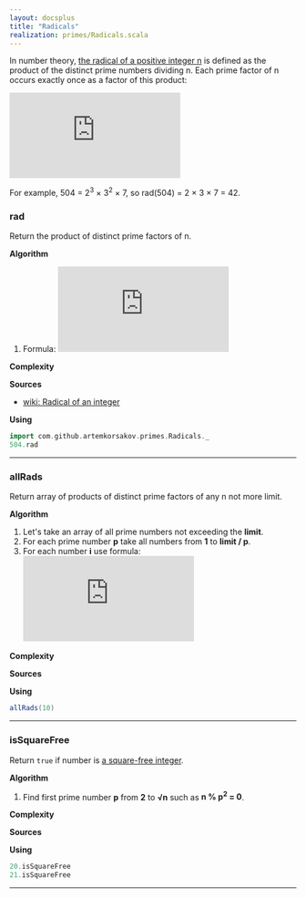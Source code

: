 ```yaml
---
layout: docsplus
title: "Radicals"
realization: primes/Radicals.scala
---
```


In number theory, [the radical of a positive integer n](https://en.wikipedia.org/wiki/Radical_of_an_integer) is defined as the product of the distinct prime numbers dividing n. Each prime factor of n occurs exactly once as a factor of this product:

![formula](http://latex.codecogs.com/svg.latex?%5Cdisplaystyle%20%7B%5Cmathrm%20%20%7Brad%7D%7D(n)=%5Cprod%20_%7B%7B%5Cscriptstyle%20p%5Cmid%20n%20%5Catop%20p%7B%5Ctext%7B%20prime%7D%7D%7D%7Dp)

For example, 504 = 2<sup>3</sup> × 3<sup>2</sup> × 7, so rad(504) = 2 × 3 × 7 = 42.

### rad
Return the product of distinct prime factors of n.

**Algorithm**
1. Formula: ![formula](http://latex.codecogs.com/svg.latex?%5Cdisplaystyle%20%7B%5Cmathrm%20%20%7Brad%7D%7D(n)=%5Cprod%20_%7B%7B%5Cscriptstyle%20p%5Cmid%20n%20%5Catop%20p%7B%5Ctext%7B%20prime%7D%7D%7D%7Dp)
     
**Complexity**
     
**Sources** 
- [wiki: Radical of an integer](https://en.wikipedia.org/wiki/Radical_of_an_integer)

**Using**
```scala mdoc
import com.github.artemkorsakov.primes.Radicals._
504.rad
```

---

### allRads
Return array of products of distinct prime factors of any n not more limit.

**Algorithm**
1. Let's take an array of all prime numbers not exceeding the **limit**.
2. For each prime number **p** take all numbers from **1** to **limit / p**.
3. For each number **i** use formula: ![formula](http://latex.codecogs.com/svg.latex?%7B%5Cdisplaystyle%20rads%20(i*p)=%7B%5Cbegin%7Bcases%7Dp&%7B%5Ctext%7B%20if%20%7D%7Drads(i%20*%20p)%20=%200%5C%5Crads(i%20*%20p)%20*%20p&%7B%5Ctext%7B%20else%20%7D%7D%5Cend%7Bcases%7D%7D%7D)
   
**Complexity**
     
**Sources** 

**Using**
```scala mdoc
allRads(10) 
```

---

### isSquareFree
Return `true` if number is [a square-free integer](https://en.wikipedia.org/wiki/Square-free_integer).

**Algorithm**
1. Find first prime number **p** from **2** to **&#8730;n** such as **n % p<sup>2</sup> = 0**.
   
**Complexity**
     
**Sources** 

**Using**
```scala mdoc
20.isSquareFree
21.isSquareFree
```

---
